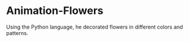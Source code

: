 # Animation-Flowers
Using the Python language, he decorated flowers in different colors and patterns.
